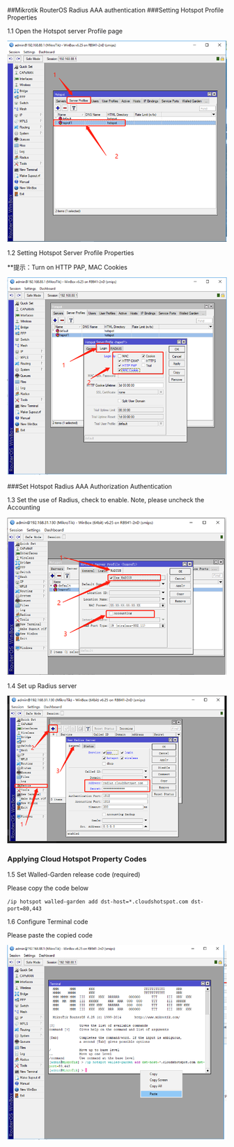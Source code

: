 ##Mikrotik RouterOS Radius AAA authentication
###Setting Hotspot Profile Properties

1.1 Open the Hotspot server Profile page

![](../../image/Hotspot-server-profile.png)

1.2  Setting Hotspot Server Profile Properties

**提示：Turn on HTTP PAP, MAC Cookies

![](../../image/Hotspot-server-profile-1.png)

###Set Hotspot Radius AAA Authorization Authentication



1.3 Set the use of Radius, check to enable. Note, please uncheck the Accounting

![](../../image/Hotspot-server-profile-radius.png)


1.4 Set up Radius server



![](../../image/Hotspot-radius-server.png)



### Applying Cloud Hotspot Property Codes



1.5 Set Walled-Garden release code (required)

Please copy the code below

```
/ip hotspot walled-garden add dst-host=*.cloudshotspot.com dst-port=80,443
```

1.6 Configure Terminal code

Please paste the copied code

![](../../image/Hotspot-terminal.png)

